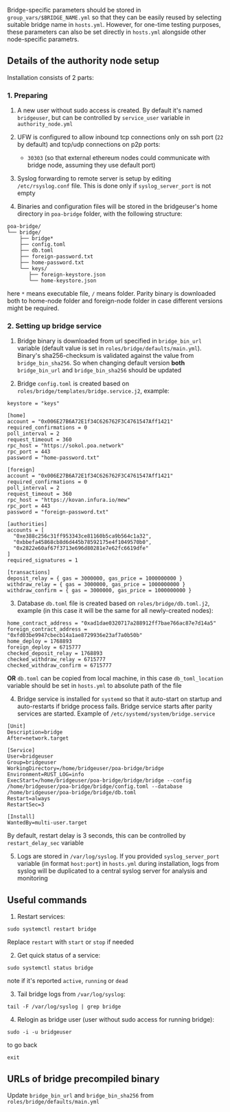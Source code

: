 Bridge-specific parameters should be stored in `group_vars/$BRIDGE_NAME.yml` so that they can be easily reused by selecting suitable bridge name in `hosts.yml`. However, for one-time testing purposes, these parameters can also be set directly in `hosts.yml` alongside other node-specific parametrs.

## Details of the authority node setup
Installation consists of 2 parts:

### 1. Preparing
1. A new user without sudo access is created. By default it's named `bridgeuser`, but can be controlled by `service_user` variable in `authority_node.yml`

2. UFW is configured to allow inbound tcp connections only on ssh port (`22` by default) and tcp/udp connections on p2p ports:
    * `30303` (so that external ethereum nodes could communicate with bridge node, assuming they use default port)

3. Syslog forwarding to remote server is setup by editing `/etc/rsyslog.conf` file. This is done only if `syslog_server_port` is not empty

4. Binaries and configuration files will be stored in the bridgeuser's home directory in `poa-bridge` folder, with the following structure:
```
poa-bridge/
└── bridge/
    ├── bridge*
    ├── config.toml
    ├── db.toml
    ├── foreign-password.txt
    ├── home-password.txt
    └── keys/
       ├── foreign-keystore.json
       └── home-keystore.json
```
here `*` means executable file, `/` means folder. Parity binary is downloaded both to home-node folder and foreign-node folder in case different versions might be required.

### 2. Setting up bridge service
1. Bridge binary is downloaded from url specified in `bridge_bin_url` variable (default value is set in `roles/bridge/defaults/main.yml`). Binary's sha256-checksum is validated against the value from `bridge_bin_sha256`. So when changing default version **both** `bridge_bin_url` and `bridge_bin_sha256` should be updated

2. Bridge `config.toml` is created based on `roles/bridge/templates/bridge.service.j2`, example:
```
keystore = "keys"

[home]
account = "0x006E27B6A72E1f34C626762F3C4761547Aff1421"
required_confirmations = 0
poll_interval = 2
request_timeout = 360
rpc_host = "https://sokol.poa.network"
rpc_port = 443
password = "home-password.txt"

[foreign]
account = "0x006E27B6A72E1f34C626762F3C4761547Aff1421"
required_confirmations = 0
poll_interval = 2
request_timeout = 360
rpc_host = "https://kovan.infura.io/mew"
rpc_port = 443
password = "foreign-password.txt"

[authorities]
accounts = [
  "0xe388c256c31ff953343ce81160b5ca9b564c1a32",
  "0xbbefa45868cb8d6d445b78592175e4f1049570b0",
  "0x2822e60af67f3713e696d80281e7e62fc6619dfe"
]
required_signatures = 1

[transactions]
deposit_relay = { gas = 3000000, gas_price = 1000000000 }
withdraw_relay = { gas = 3000000, gas_price = 1000000000 }
withdraw_confirm = { gas = 3000000, gas_price = 1000000000 }
```

3. Database `db.toml` file is created based on `roles/bridge/db.toml.j2`, example (in this case it will be the same for all newly-created nodes):
```
home_contract_address = "0xad1dae0320717a288912ff7bae766ac87e7d14a5"
foreign_contract_address = "0xfd03be9947cbecb14a1ae8729936e23af7a0b50b"
home_deploy = 1768893
foreign_deploy = 6715777
checked_deposit_relay = 1768893
checked_withdraw_relay = 6715777
checked_withdraw_confirm = 6715777
```
**OR** `db.toml` can be copied from local machine, in this case `db_toml_location` variable should be set in `hosts.yml` to absolute path of the file

4. Bridge service is installed for `systemd` so that it auto-start on startup and auto-restarts if bridge process fails. Bridge service starts after parity services are started. Example of `/etc/systemd/system/bridge.service`
```
[Unit]
Description=bridge
After=network.target

[Service]
User=bridgeuser
Group=bridgeuser
WorkingDirectory=/home/bridgeuser/poa-bridge/bridge
Environment=RUST_LOG=info
ExecStart=/home/bridgeuser/poa-bridge/bridge/bridge --config /home/bridgeuser/poa-bridge/bridge/config.toml --database /home/bridgeuser/poa-bridge/bridge/db.toml
Restart=always
RestartSec=3

[Install]
WantedBy=multi-user.target
```
By default, restart delay is 3 seconds, this can be controlled by `restart_delay_sec` variable

5. Logs are stored in `/var/log/syslog`. If you provided `syslog_server_port` variable (in format `host:port`) in `hosts.yml` during installation, logs from syslog will be duplicated to a central syslog server for analysis and monitoring

## Useful commands
1. Restart services:
```
sudo systemctl restart bridge
```
Replace `restart` with `start` or `stop` if needed

2. Get quick status of a service:
```
sudo systemctl status bridge
```
note if it's reported `active`, `running` or `dead`

3. Tail bridge logs from `/var/log/syslog`:
```
tail -F /var/log/syslog | grep bridge
```

4. Relogin as bridge user (user without sudo access for running bridge):
```
sudo -i -u bridgeuser
```
to go back
```
exit
```

## URLs of bridge precompiled binary
Update `bridge_bin_url` and `bridge_bin_sha256` from `roles/bridge/defaults/main.yml`
